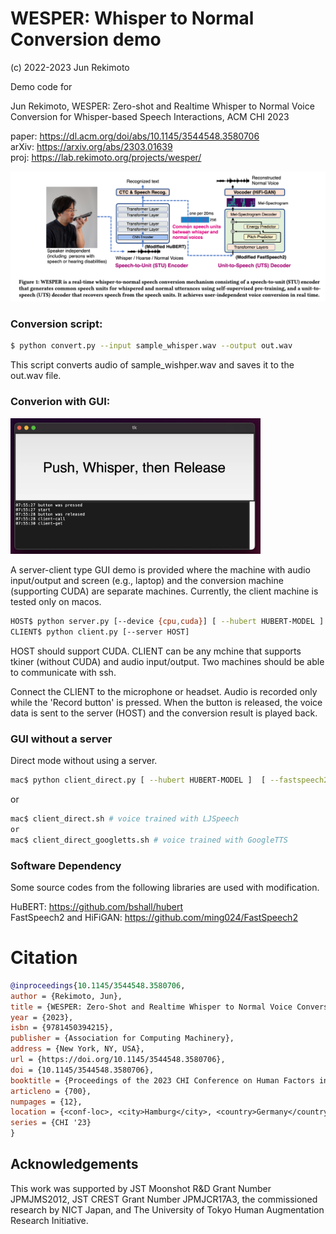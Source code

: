 # WESPER: Whisper to Normal Conversion demo
(c) 2022-2023 Jun Rekimoto

Demo code for 

Jun Rekimoto, WESPER: Zero-shot and Realtime Whisper to Normal Voice Conversion for Whisper-based Speech Interactions, ACM CHI 2023

paper: https://dl.acm.org/doi/abs/10.1145/3544548.3580706 <br>
arXiv: https://arxiv.org/abs/2303.01639 <br>
proj: https://lab.rekimoto.org/projects/wesper/ <br>

<img src='wesper.png' width=600>

### Conversion script:
```sh
$ python convert.py --input sample_whisper.wav --output out.wav
```
This script converts audio of sample_wishper.wav and saves it to the out.wav file.

### Converion with GUI:

<img src='demo.png' width=400>

A server-client type GUI demo is provided where the machine with audio input/output and screen (e.g., laptop) and the conversion machine (supporting CUDA) are separate machines. Currently, the client machine is tested only on macos.

```sh
HOST$ python server.py [--device {cpu,cuda}] [ --hubert HUBERT-MODEL ]  [ --fastspeech2 FASTSPEECH2-MODEL ]  [ --hifigan  HIFIGAN-MODEL ]
CLIENT$ python client.py [--server HOST]
```

HOST should support CUDA. CLIENT can be any mchine that supports tkiner (without CUDA) and audio input/output.  Two machines should be able to communicate with ssh.

Connect the CLIENT to the microphone or headset. Audio is recorded only while the 'Record button' is pressed. When the button is released, the voice data is sent to the server (HOST) and the conversion result is played back.

### GUI without a server
Direct mode without using a server. 

```sh
mac$ python client_direct.py [ --hubert HUBERT-MODEL ]  [ --fastspeech2 FASTSPEECH2-MODEL ]  [ --hifigan  HIFIGAN-MODEL ]
```
or
```sh
mac$ client_direct.sh # voice trained with LJSpeech
or
mac$ client_direct_googletts.sh # voice trained with GoogleTTS
```

### Software Dependency

Some source codes from the following libraries are used with modification.

HuBERT: https://github.com/bshall/hubert <br>
FastSpeech2 and HiFiGAN: https://github.com/ming024/FastSpeech2 <br>

# Citation
```bibtex
@inproceedings{10.1145/3544548.3580706,
author = {Rekimoto, Jun},
title = {WESPER: Zero-Shot and Realtime Whisper to Normal Voice Conversion for Whisper-Based Speech Interactions},
year = {2023},
isbn = {9781450394215},
publisher = {Association for Computing Machinery},
address = {New York, NY, USA},
url = {https://doi.org/10.1145/3544548.3580706},
doi = {10.1145/3544548.3580706},
booktitle = {Proceedings of the 2023 CHI Conference on Human Factors in Computing Systems},
articleno = {700},
numpages = {12},
location = {<conf-loc>, <city>Hamburg</city>, <country>Germany</country>, </conf-loc>},
series = {CHI '23}
}
```

## Acknowledgements

This work was supported by JST Moonshot R&D Grant Number JPMJMS2012, JST CREST Grant Number JPMJCR17A3, the commissioned research by NICT Japan, and The University of Tokyo Human Augmentation Research Initiative.







